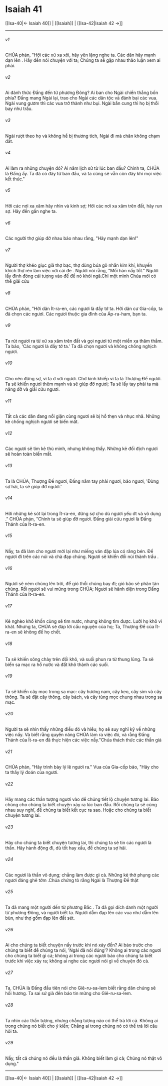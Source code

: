 # Isaiah 41

[[Isa-40|← Isaiah 40]] | [[Isaiah]] | [[Isa-42|Isaiah 42 →]]
***



###### v1 
CHÚA phán, "Hỡi các xứ xa xôi, hãy yên lặng nghe ta. Các dân hãy mạnh dạn lên . Hãy đến nói chuyện với ta; Chúng ta sẽ gặp nhau thảo luận xem ai phải. 

###### v2 
Ai đánh thức Đấng đến từ phương Đông? Ai ban cho Ngài chiến thắng bốn phía? Đấng mang Ngài lại, trao cho Ngài các dân tộc và đánh bại các vua. Ngài vung gươm thì các vua trở thành như bụi. Ngài bắn cung thì họ bị thổi bay như trấu. 

###### v3 
Ngài rượt theo họ và không hề bị thương tích, Ngài đi mà chân không chạm đất. 

###### v4 
Ai làm ra những chuyện đó? Ai nắm lịch sử từ lúc ban đầu? Chính ta, CHÚA là Đấng ấy. Ta đã có đây từ ban đầu, và ta cũng sẽ vẫn còn đây khi mọi việc kết thúc." 

###### v5 
Hỡi các nơi xa xăm hãy nhìn và kinh sợ; Hỡi các nơi xa xăm trên đất, hãy run sợ. Hãy đến gần nghe ta. 

###### v6 
Các người thợ giúp đỡ nhau bảo nhau rằng, "Hãy mạnh dạn lên!" 

###### v7 
Người thợ khéo giục giã thợ bạc, thợ dùng búa gõ nhẵn kim khí, khuyến khích thợ rèn làm việc với cái đe . Người nói rằng, "Mối hàn nầy tốt." Người lấy đinh đóng cái tượng vào đế để nó khỏi ngã.Chỉ một mình Chúa mới có thể giải cứu 

###### v8 
CHÚA phán, "Hỡi dân Ít-ra-en, các ngươi là đầy tớ ta. Hỡi dân cư Gia-cốp, ta đã chọn các ngươi. Các ngươi thuộc gia đình của Áp-ra-ham, bạn ta. 

###### v9 
Ta rút ngươi ra từ xứ xa xăm trên đất và gọi ngươi từ một miền xa thăm thẳm. Ta bảo, 'Các ngươi là đầy tớ ta.' Ta đã chọn ngươi và không chống nghịch ngươi. 

###### v10 
Cho nên đừng sợ, vì ta ở với ngươi. Chớ kinh khiếp vì ta là Thượng Đế ngươi. Ta sẽ khiến ngươi thêm mạnh và sẽ giúp đỡ ngươi; Ta sẽ lấy tay phải ta mà nâng đỡ và giải cứu ngươi. 

###### v11 
Tất cả các dân đang nổi giận cùng ngươi sẽ bị hổ thẹn và nhục nhã. Những kẻ chống nghịch ngươi sẽ biến mất. 

###### v12 
Các ngươi sẽ tìm kẻ thù mình, nhưng không thấy. Những kẻ đối địch ngươi sẽ hoàn toàn biến mất. 

###### v13 
Ta là CHÚA, Thượng Đế ngươi, Đấng nắm tay phải ngươi, bảo ngươi, 'Đừng sợ hãi, ta sẽ giúp đỡ ngươi.' 

###### v14 
Hỡi những kẻ sót lại trong Ít-ra-en, đừng sợ cho dù ngươi yếu ớt và vô dụng ." CHÚA phán, "Chính ta sẽ giúp đỡ ngươi. Đấng giải cứu ngươi là Đấng Thánh của Ít-ra-en. 

###### v15 
Nầy, ta đã làm cho ngươi mới lại như miếng ván đập lúa có răng bén. Để ngươi đi trên các núi và chà đạp chúng. Ngươi sẽ khiến đồi núi thành trấu . 

###### v16 
Ngươi sẽ ném chúng lên trời, để gió thổi chúng bay đi; gió bão sẽ phân tán chúng. Rồi ngươi sẽ vui mừng trong CHÚA; Ngươi sẽ hãnh diện trong Đấng Thánh của Ít-ra-en. 

###### v17 
Kẻ nghèo khổ khốn cùng sẽ tìm nước, nhưng không tìm được. Lưỡi họ khô vì khát. Nhưng ta, CHÚA sẽ đáp lời cầu nguyện của họ; Ta, Thượng Đế của Ít-ra-en sẽ không để họ chết. 

###### v18 
Ta sẽ khiến sông chảy trên đồi khô, và suối phun ra từ thung lũng. Ta sẽ biến sa mạc ra hồ nước và đất khô thành các suối. 

###### v19 
Ta sẽ khiến cây mọc trong sa mạc: cây hương nam, cây keo, cây sim và cây thông. Ta sẽ đặt cây thông, cây bách, và cây tùng mọc chung nhau trong sa mạc. 

###### v20 
Người ta sẽ nhìn thấy những điều đó và hiểu; họ sẽ suy nghĩ kỹ về những việc nầy. Và biết rằng quyền năng CHÚA làm ra việc đó, và rằng Đấng Thánh của Ít-ra-en đã thực hiện các việc nầy."Chúa thách thức các thần giả 

###### v21 
CHÚA phán, "Hãy trình bày lý lẽ ngươi ra." Vua của Gia-cốp bảo, "Hãy cho ta thấy lý đoán của ngươi. 

###### v22 
Hãy mang các thần tượng ngươi vào để chúng tiết lộ chuyện tương lai. Bảo chúng cho chúng ta biết chuyện xảy ra lúc ban đầu. Rồi chúng ta sẽ cùng nhau suy nghĩ, để chúng ta biết kết cục ra sao. Hoặc cho chúng ta biết chuyện tương lai. 

###### v23 
Hãy cho chúng ta biết chuyện tương lai, thì chúng ta sẽ tin các ngươi là thần. Hãy hành động đi, dù tốt hay xấu, để chúng ta sợ hãi. 

###### v24 
Các ngươi là thần vô dụng; chẳng làm được gì cả. Những kẻ thờ phụng các ngươi đáng ghê tởm .Chúa chứng tỏ rằng Ngài là Thượng Đế thật 

###### v25 
Ta đã mang một người đến từ phương Bắc . Ta đã gọi đích danh một người từ phương Đông, và người biết ta. Người dẫm đạp lên các vua như dẫm lên bùn, như thợ gốm đạp lên đất sét. 

###### v26 
Ai cho chúng ta biết chuyện nầy trước khi nó xảy đến? Ai báo trước cho chúng ta biết để chúng ta nói, 'Ngài đã nói đúng'? Không ai trong các ngươi cho chúng ta biết gì cả; không ai trong các ngươi bảo cho chúng ta biết trước khi việc xảy ra; không ai nghe các ngươi nói gì về chuyện đó cả. 

###### v27 
Ta, CHÚA là Đấng đầu tiên nói cho Giê-ru-sa-lem biết rằng dân chúng sẽ hồi hương. Ta sai sứ giả đến báo tin mừng cho Giê-ru-sa-lem. 

###### v28 
Ta nhìn các thần tượng, nhưng chẳng tượng nào có thể trả lời cả. Không ai trong chúng nó biết cho ý kiến; Chẳng ai trong chúng nó có thể trả lời câu hỏi ta. 

###### v29 
Nầy, tất cả chúng nó đều là thần giả. Không biết làm gì cả; Chúng nó thật vô dụng."

***
[[Isa-40|← Isaiah 40]] | [[Isaiah]] | [[Isa-42|Isaiah 42 →]]
